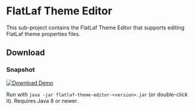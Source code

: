 FlatLaf Theme Editor
====================

This sub-project contains the FlatLaf Theme Editor that supports editing FlatLaf
theme properties files.


Download
--------

### Snapshot

[![Download Demo](https://download.formdev.com/flatlaf/images/download-theme-editor-snapshot.svg)](https://download.formdev.com/flatlaf/snapshots/flatlaf-theme-editor-latest.jar)

Run with `java -jar flatlaf-theme-editor-<version>.jar` (or double-click it).
Requires Java 8 or newer.
